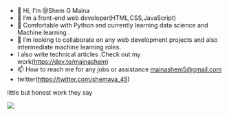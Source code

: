 - 👋 Hi, I’m @Shem G Maina
- 👀 I’m a front-end web developer(HTML,CSS,JavaScript)
- 🌱 Comfortable with Python and currently learning data science and Machine learning .
- 💞️ I’m looking to collaborate on any web development projects and also intermediate machine learning roles.
- I also write technical articles .Check out my work(https://dev.to/mainashem) 
- 📫 How to reach me for any jobs or assistance mainashem5@gmail.com 
- twitter(https://twitter.com/shemaya_45)

little but honest work they say

![](https://github.com/MainaShemG/github-stats/blob/master/generated/overview.svg)

<!---
shemaya-dot-hub/shemaya-dot-hub is a ✨ special ✨ repository because its `README.md` (this file) appears on your GitHub profile.
You can click the Preview link to take a look at your changes.
--->
